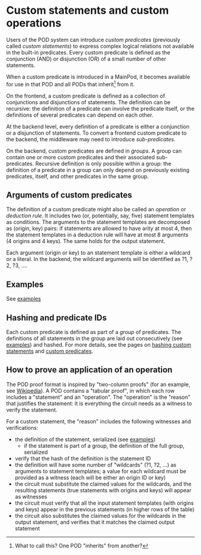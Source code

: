 # Custom statements and custom operations

Users of the POD system can introduce _custom predicates_ (previously called _custom statements_) to express complex logical relations not available in the built-in predicates.  Every custom predicate is defined as the conjunction (AND) or disjunction (OR) of a small number of other statements.

When a custom predicate is introduced in a MainPod, it becomes available for use in that POD and all PODs that inherit[^inherit] from it.

On the frontend, a custom predicate is defined as a collection of conjunctions and disjunctions of statements.  The definition can be recursive: the definition of a predicate can involve the predicate itself, or the definitions of several predicates can depend on each other.  

At the backend level, every definition of a predicate is either a conjunction or a disjunction of statements.  To convert a frontend custom predicate to the backend, the middleware may need to introduce _sub-predicates_.

On the backend, custom predicates are defined in _groups_.  A group can contain one or more custom predicates and their associated sub-predicates.  Recursive definition is only possible within a group: the definition of a predicate in a group can only depend on previously existing predicates, itself, and other predicates in the same group.

## Arguments of custom predicates

The definition of a custom predicate might also be called an _operation_ or _deduction rule_.  It includes two (or, potentially, say, five) statement templates as conditions.  The arguments to the statement templates are decomposed as (origin, key) pairs: if statements are allowed to have arity at most 4, then the statement templates in a deduction rule will have at most 8 arguments (4 origins and 4 keys).  The same holds for the output statement.

Each argument (origin or key) to an statement template is either a wildcard or a literal.  In the backend, the wildcard arguments will be identified as ?1, ?2, ?3, ....

## Examples

See [examples](./customexample.md)

## Hashing and predicate IDs

Each custom predicate is defined as part of a _group_ of predicates. The definitions of all statements in the group are laid out consecutively (see [examples](./customexample.md)) and hashed.  For more details, see the pages on [hashing custom statements](./customhash.md) and [custom predicates](./custompred.md).

## How to prove an application of an operation

The POD proof format is inspired by "two-column proofs" (for an example, see [Wikipedia](https://en.wikipedia.org/wiki/Mathematical_proof)).  A POD contains a "tabular proof", in which each row includes a "statement" and an "operation".  The "operation" is the "reason" that justifies the statement: it is everything the circuit needs as a witness to verify the statement.

For a custom statement, the "reason" includes the following witnesses and verifications:
- the definition of the statement, serialized (see [examples](./customexample.md))
  - if the statement is part of a group, the definition of the full group, serialized
- verify that the hash of the definition is the statement ID
- the definition will have some number of "wildcards" (?1, ?2, ...) as arguments to statement templates; a value for each wildcard must be provided as a witness (each will be either an origin ID or key)
- the circuit must substitute the claimed values for the wildcards, and the resulting statements (true statements with origins and keys) will appear as witnesses
- the circuit must verify that all the input statement templates (with origins and keys) appear in the previous statements (in higher rows of the table)
- the circuit also substitutes the claimed values for the wildcards in the output statement, and verifies that it matches the claimed output statement



[^inherit]: What to call this?  One POD "inherits" from another?

